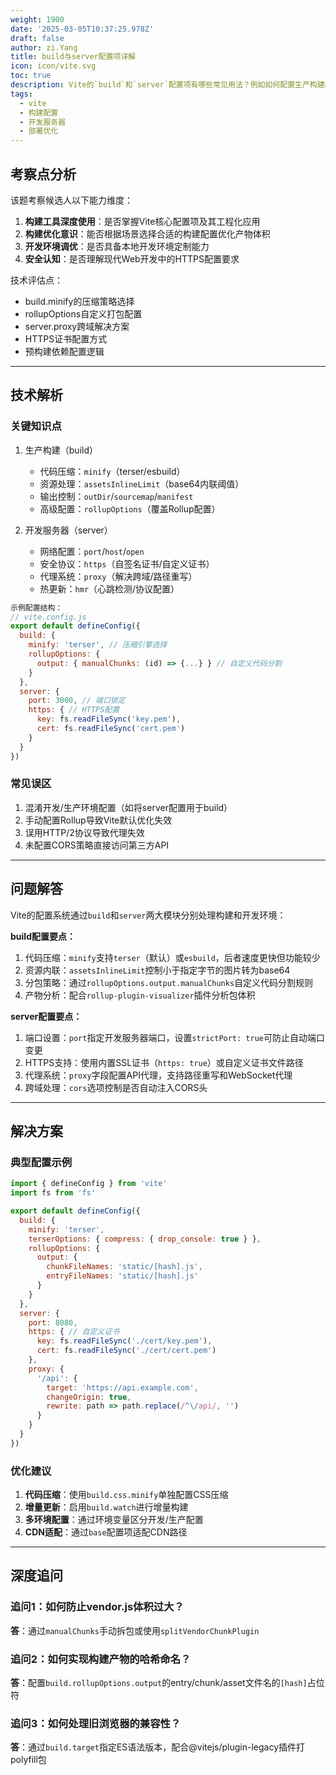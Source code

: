 ```yaml
---
weight: 1900
date: '2025-03-05T10:37:25.978Z'
draft: false
author: zi.Yang
title: build与server配置项详解
icon: icon/vite.svg
toc: true
description: Vite的`build`和`server`配置项有哪些常见用法？例如如何配置生产构建的代码压缩、开发服务器的端口号或HTTPS支持？
tags:
  - vite
  - 构建配置
  - 开发服务器
  - 部署优化
---
```


## 考察点分析

该题考察候选人以下能力维度：

1. **构建工具深度使用**：是否掌握Vite核心配置项及其工程化应用
2. **构建优化意识**：能否根据场景选择合适的构建配置优化产物体积
3. **开发环境调优**：是否具备本地开发环境定制能力
4. **安全认知**：是否理解现代Web开发中的HTTPS配置要求

技术评估点：

- build.minify的压缩策略选择
- rollupOptions自定义打包配置
- server.proxy跨域解决方案
- HTTPS证书配置方式
- 预构建依赖配置逻辑

---

## 技术解析

### 关键知识点

1. 生产构建（build）
   - 代码压缩：`minify`（terser/esbuild）
   - 资源处理：`assetsInlineLimit`（base64内联阈值）
   - 输出控制：`outDir`/`sourcemap`/`manifest`
   - 高级配置：`rollupOptions`（覆盖Rollup配置）

2. 开发服务器（server）
   - 网络配置：`port`/`host`/`open`
   - 安全协议：`https`（自签名证书/自定义证书）
   - 代理系统：`proxy`（解决跨域/路径重写）
   - 热更新：`hmr`（心跳检测/协议配置）

```javascript
示例配置结构：
// vite.config.js
export default defineConfig({
  build: {
    minify: 'terser', // 压缩引擎选择
    rollupOptions: {
      output: { manualChunks: (id) => {...} } // 自定义代码分割
    }
  },
  server: {
    port: 3000, // 端口锁定
    https: { // HTTPS配置
      key: fs.readFileSync('key.pem'),
      cert: fs.readFileSync('cert.pem')
    }
  }
})
```

### 常见误区

1. 混淆开发/生产环境配置（如将server配置用于build）
2. 手动配置Rollup导致Vite默认优化失效
3. 误用HTTP/2协议导致代理失效
4. 未配置CORS策略直接访问第三方API

---

## 问题解答

Vite的配置系统通过`build`和`server`两大模块分别处理构建和开发环境：

**build配置要点：**

1. 代码压缩：`minify`支持`terser`（默认）或`esbuild`，后者速度更快但功能较少
2. 资源内联：`assetsInlineLimit`控制小于指定字节的图片转为base64
3. 分包策略：通过`rollupOptions.output.manualChunks`自定义代码分割规则
4. 产物分析：配合`rollup-plugin-visualizer`插件分析包体积

**server配置要点：**

1. 端口设置：`port`指定开发服务器端口，设置`strictPort: true`可防止自动端口变更
2. HTTPS支持：使用内置SSL证书（`https: true`）或自定义证书文件路径
3. 代理系统：`proxy`字段配置API代理，支持路径重写和WebSocket代理
4. 跨域处理：`cors`选项控制是否自动注入CORS头

---

## 解决方案

### 典型配置示例

```javascript
import { defineConfig } from 'vite'
import fs from 'fs'

export default defineConfig({
  build: {
    minify: 'terser',
    terserOptions: { compress: { drop_console: true } },
    rollupOptions: {
      output: {
        chunkFileNames: 'static/[hash].js',
        entryFileNames: 'static/[hash].js'
      }
    }
  },
  server: {
    port: 8080,
    https: { // 自定义证书
      key: fs.readFileSync('./cert/key.pem'),
      cert: fs.readFileSync('./cert/cert.pem')
    },
    proxy: {
      '/api': {
        target: 'https://api.example.com',
        changeOrigin: true,
        rewrite: path => path.replace(/^\/api/, '')
      }
    }
  }
})
```

### 优化建议

1. **代码压缩**：使用`build.css.minify`单独配置CSS压缩
2. **增量更新**：启用`build.watch`进行增量构建
3. **多环境配置**：通过环境变量区分开发/生产配置
4. **CDN适配**：通过`base`配置项适配CDN路径

---

## 深度追问

### 追问1：如何防止vendor.js体积过大？

**答**：通过`manualChunks`手动拆包或使用`splitVendorChunkPlugin`

### 追问2：如何实现构建产物的哈希命名？

**答**：配置`build.rollupOptions.output`的entry/chunk/asset文件名的`[hash]`占位符

### 追问3：如何处理旧浏览器的兼容性？

**答**：通过`build.target`指定ES语法版本，配合@vitejs/plugin-legacy插件打polyfill包
